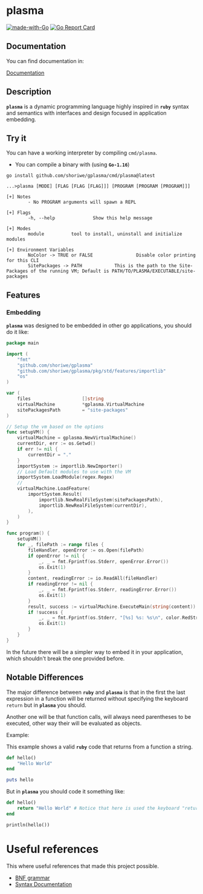 # plasma

[![made-with-Go](https://img.shields.io/badge/Made%20with-Go-1f425f.svg)](http://golang.org)
[![Go Report Card](https://goreportcard.com/badge/github.com/shoriwe/gplasma)](https://goreportcard.com/report/github.com/shoriwe/gplasma)

## Documentation

You can find documentation in:

[Documentation](https://shoriwe.github.io/plasma/index.html)

## Description

**`plasma`** is a dynamic programming language highly inspired in **`ruby`** syntax and semantics with interfaces and
design focused in application embedding.

## Try it

You can have a working interpreter by compiling `cmd/plasma`.

- You can compile a binary with (using **`Go-1.16`**)

```shell
go install github.com/shoriwe/gplasma/cmd/plasma@latest
```

```
...>plasma [MODE] [FLAG [FLAG [FLAG]]] [PROGRAM [PROGRAM [PROGRAM]]]

[+] Notes
        - No PROGRAM arguments will spawn a REPL

[+] Flags
        -h, --help              Show this help message

[+] Modes
        module          tool to install, uninstall and initialize modules

[+] Environment Variables
        NoColor -> TRUE or FALSE                Disable color printing for this CLI
        SitePackages -> PATH            This is the path to the Site-Packages of the running VM; Default is PATH/TO/PLASMA/EXECUTABLE/site-packages
```

## Features

### Embedding

**`plasma`** was designed to be embedded in other go applications, you should do it like:

```go
package main

import (
	"fmt"
	"github.com/shoriwe/gplasma"
	"github.com/shoriwe/gplasma/pkg/std/features/importlib"
	"os"
)

var (
	files                   []string
	virtualMachine          *gplasma.VirtualMachine
	sitePackagesPath        = "site-packages"
)

// Setup the vm based on the options
func setupVM() {
	virtualMachine = gplasma.NewVirtualMachine()
	currentDir, err := os.Getwd()
	if err != nil {
		currentDir = "."
	}
	importSystem := importlib.NewImporter()
	// Load Default modules to use with the VM
	importSystem.LoadModule(regex.Regex)
	//
	virtualMachine.LoadFeature(
		importSystem.Result(
			importlib.NewRealFileSystem(sitePackagesPath),
			importlib.NewRealFileSystem(currentDir),
		),
	)
}

func program() {
	setupVM()
	for _, filePath := range files {
		fileHandler, openError := os.Open(filePath)
		if openError != nil {
			_, _ = fmt.Fprintf(os.Stderr, openError.Error())
			os.Exit(1)
		}
		content, readingError := io.ReadAll(fileHandler)
		if readingError != nil {
			_, _ = fmt.Fprintf(os.Stderr, readingError.Error())
			os.Exit(1)
		}
		result, success := virtualMachine.ExecuteMain(string(content))
		if !success {
			_, _ = fmt.Fprintf(os.Stderr, "[%s] %s: %s\n", color.RedString("-"), result.TypeName(), result.String)
			os.Exit(1)
		}
	}
}
```

In the future there will be a simpler way to embed it in your application, which shouldn't break the one provided
before.

## Notable Differences

The major difference between **`ruby`** and **`plasma`** is that in the first the last expression in a function will be
returned without specifying the keyboard `return` but in **`plasma`** you should.

Another one will be that function calls, will always need parentheses to be executed, other way their will be evaluated
as objects.

Example:

This example shows a valid **`ruby`** code that returns from a function a string.

```ruby
def hello()
    "Hello World"
end

puts hello
```

But in **`plasma`** you should code it something like:

```ruby
def hello()
    return "Hello World" # Notice that here is used the keyboard "return"
end

println(hello())
```

# Useful references

This where useful references that made this project possible.

- [BNF grammar](https://ruby-doc.org/docs/ruby-doc-bundle/Manual/man-1.4/yacc.html)
- [Syntax Documentation](https://ruby-doc.org/docs/ruby-doc-bundle/Manual/man-1.4/syntax.html)
